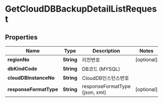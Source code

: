 
# GetCloudDBBackupDetailListRequest

## Properties
Name | Type | Description | Notes
------------ | ------------- | ------------- | -------------
**regionNo** | **String** | 리전번호 |  [optional]
**dbKindCode** | **String** | DB코드 (MYSQL) | 
**cloudDBInstanceNo** | **String** | CloudDB인스턴스번호 | 
**responseFormatType** | **String** | responseFormatType {json, xml} |  [optional]



